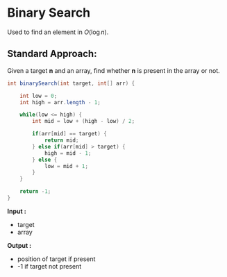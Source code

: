 # Binary Search

Used to find an element in $O(\log{n})$.  

## Standard Approach:  

Given a target **n** and an array, find whether **n** is present in the array or not.

```java
int binarySearch(int target, int[] arr) {

    int low = 0;
    int high = arr.length - 1;

    while(low <= high) {
        int mid = low + (high - low) / 2;

        if(arr[mid] == target) {
            return mid;
        } else if(arr[mid] > target) {
            high = mid - 1;
        } else {
            low = mid + 1;
        }
    }

    return -1;
}
```

**Input :** 
- target  
- array  

**Output :**  
- position of target if present  
- -1 if target not present


